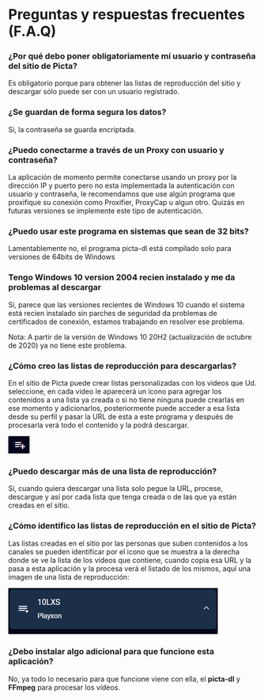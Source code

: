 # Preguntas y respuestas frecuentes (F.A.Q)

### ¿Por qué debo poner obligatoriamente mí usuario y contraseña del sitio de Picta?

Es obligatorio porque para obtener las listas de reproducción del sitio y descargar sólo puede ser con un usuario registrado.

### ¿Se guardan de forma segura los datos?

Si, la contraseña se guarda encriptada.

### ¿Puedo conectarme a través de un Proxy con usuario y contraseña?

La aplicación de momento permite conectarse usando un proxy por la dirección IP y puerto pero no esta implementada la autenticación con usuario y contraseña, le recomendamos que use algún programa que proxifique su conexión como Proxifier, ProxyCap u algun otro. Quizás en futuras versiones se implemente este tipo de autenticación.

### ¿Puedo usar este programa en sistemas que sean de 32 bits?

Lamentablemente no, el programa picta-dl está compilado solo para versiones de 64bits de Windows

### Tengo Windows 10 version 2004 recien instalado y me da problemas al descargar

Si, parece que las versiones recientes de Windows 10 cuando el sistema está recien instalado sin parches de seguridad da problemas de certificados de conexión, estamos trabajando en resolver ese problema.

Nota: A partir de la versión de Windows 10 20H2 (actualización de octubre de 2020) ya no tiene este problema.

### ¿Cómo creo las listas de reproducción para descargarlas?

En el sitio de Picta puede crear listas personalizadas con los videos que Ud. seleccione, en cada video le aparecerá un icono para agregar los contenidos a una lista ya creada o si no tiene ninguna puede crearlas en ese momento y adicionarlos, posteriormente puede acceder a esa lista desde su perfil y pasar la URL de esta a este programa y después de procesarla verá todo el contenido y la podrá descargar. 

![icon list](../Resources/Ayuda/icono_de_lista.png)

### ¿Puedo descargar más de una lista de reproducción?

Si, cuando quiera descargar una lista solo pegue la URL, procese, descargue y así por cada lista que tenga creada o de las que ya están creadas en el sitio.

### ¿Cómo identifico las listas de reproducción en el sitio de Picta?

Las listas creadas en el sitio por las personas que suben contenidos a los canales se pueden identificar por el icono que se muestra a la derecha donde se ve la lista de los vídeos que contiene, cuando copia esa URL y la pasa a esta aplicación y la procesa verá el listado de los mismos, aquí una imagen de una lista de reproducción: 

![picta channel list](../Resources/Ayuda/picta_lista_canal.png)

### ¿Debo instalar algo adicional para que funcione esta aplicación?

No, ya todo lo necesario para que funcione viene con ella, el __picta-dl__ y __FFmpeg__ para procesar los vídeos.
